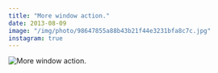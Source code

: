 ```yaml
---
title: "More window action."
date: 2013-08-09
image: "/img/photo/98647855a88b43b21f44e3231bfa8c7c.jpg"
instagram: true
---
```


![More window action.](/img/photo/98647855a88b43b21f44e3231bfa8c7c.jpg)
